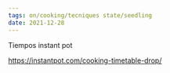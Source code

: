 ```yaml
---
tags: on/cooking/tecniques state/seedling
date: 2021-12-28
---
```

Tiempos instant pot

https://instantpot.com/cooking-timetable-drop/